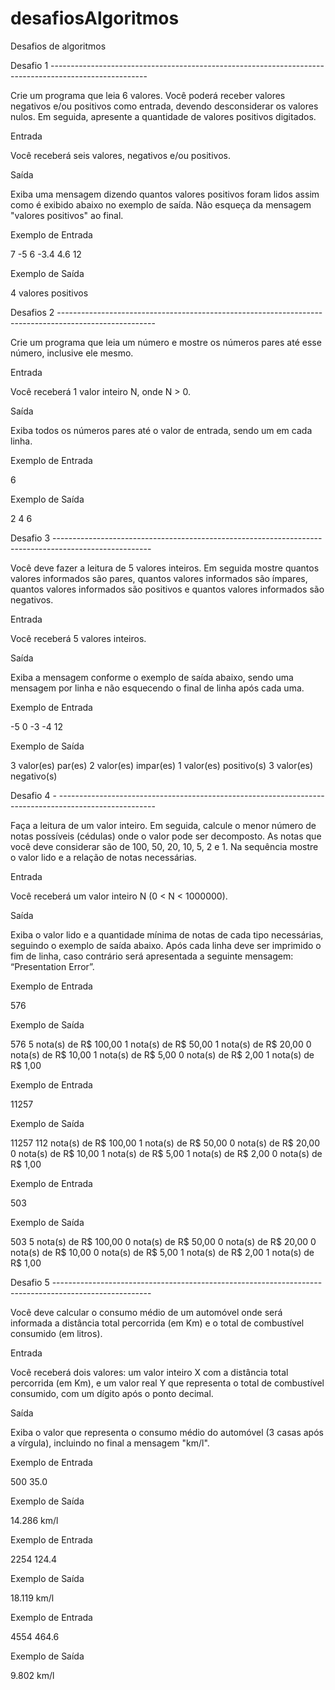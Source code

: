 # desafiosAlgoritmos
Desafios de algoritmos

Desafio 1 ------------------------------------------------------------------------------------------------------

Crie um programa que leia 6 valores. Você poderá receber valores negativos e/ou positivos como entrada, devendo desconsiderar os valores nulos. Em seguida, apresente a quantidade de valores positivos digitados.

Entrada

Você receberá seis valores, negativos e/ou positivos.

Saída

Exiba uma mensagem dizendo quantos valores positivos foram lidos assim como é exibido abaixo no exemplo de saída. Não esqueça da mensagem "valores positivos" ao final.

 
Exemplo de Entrada

7
-5
6
-3.4
4.6
12

Exemplo de Saída

4 valores positivos


Desafios 2 ------------------------------------------------------------------------------------------------------

Crie um programa que leia um número e mostre os números pares até esse número, inclusive ele mesmo.

Entrada

Você receberá 1 valor inteiro N, onde N > 0.

Saída

Exiba todos os números pares até o valor de entrada, sendo um em cada linha. 

 
Exemplo de Entrada	

6	

Exemplo de Saída

2
4
6

Desafio 3 ------------------------------------------------------------------------------------------------------

Você deve fazer a leitura de 5 valores inteiros. Em seguida mostre quantos valores informados são pares, quantos valores informados são ímpares, quantos valores informados são positivos e quantos valores informados são negativos.

Entrada

Você receberá 5 valores inteiros.

Saída

Exiba a mensagem conforme o exemplo de saída abaixo, sendo uma mensagem por linha e não esquecendo o final de linha após cada uma.

 
Exemplo de Entrada	

-5
0
-3
-4
12

Exemplo de Saída

3 valor(es) par(es)
2 valor(es) impar(es)
1 valor(es) positivo(s)
3 valor(es) negativo(s)

Desafio 4 - ------------------------------------------------------------------------------------------------------

Faça a leitura de um valor inteiro. Em seguida, calcule o menor número de notas possíveis (cédulas) onde o valor pode ser decomposto. As notas que você deve considerar são de 100, 50, 20, 10, 5, 2 e 1. Na sequência mostre o valor lido e a relação de notas necessárias.

Entrada

Você receberá um valor inteiro N (0 < N < 1000000).

Saída

Exiba o valor lido e a quantidade mínima de notas de cada tipo necessárias, seguindo o exemplo de saída abaixo. Após cada linha deve ser imprimido o fim de linha, caso contrário será apresentada a seguinte mensagem: “Presentation Error”.

 
Exemplo de Entrada	

576

Exemplo de Saída

576
5 nota(s) de R$ 100,00
1 nota(s) de R$ 50,00
1 nota(s) de R$ 20,00
0 nota(s) de R$ 10,00
1 nota(s) de R$ 5,00
0 nota(s) de R$ 2,00
1 nota(s) de R$ 1,00

Exemplo de Entrada

11257

Exemplo de Saída

11257
112 nota(s) de R$ 100,00
1 nota(s) de R$ 50,00
0 nota(s) de R$ 20,00
0 nota(s) de R$ 10,00
1 nota(s) de R$ 5,00
1 nota(s) de R$ 2,00
0 nota(s) de R$ 1,00


Exemplo de Entrada

503

Exemplo de Saída

503
5 nota(s) de R$ 100,00
0 nota(s) de R$ 50,00
0 nota(s) de R$ 20,00
0 nota(s) de R$ 10,00
0 nota(s) de R$ 5,00
1 nota(s) de R$ 2,00
1 nota(s) de R$ 1,00

Desafio 5 ------------------------------------------------------------------------------------------------------

Você deve calcular o consumo médio de um automóvel onde será informada a distância total percorrida (em Km) e o total de combustível consumido (em litros).

Entrada

Você receberá dois valores: um valor inteiro X com a distância total percorrida (em Km), e um valor real Y que representa o total de combustível consumido, com um dígito após o ponto decimal.

Saída

Exiba o valor que representa o consumo médio do automóvel (3 casas após a vírgula), incluindo no final a mensagem "km/l".

 
Exemplo de Entrada	

500
35.0

Exemplo de Saída

14.286 km/l

Exemplo de Entrada

2254
124.4

Exemplo de Saída

18.119 km/l

Exemplo de Entrada

4554
464.6

Exemplo de Saída

9.802 km/l

